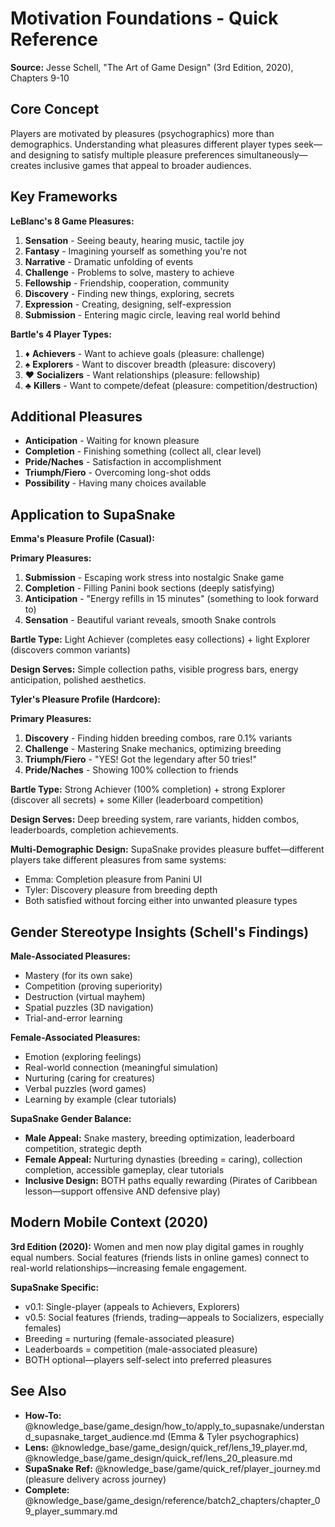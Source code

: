 # Motivation Foundations - Quick Reference

**Source:** Jesse Schell, "The Art of Game Design" (3rd Edition, 2020), Chapters 9-10

## Core Concept

Players are motivated by pleasures (psychographics) more than demographics. Understanding what pleasures different player types seek—and designing to satisfy multiple pleasure preferences simultaneously—creates inclusive games that appeal to broader audiences.

## Key Frameworks

**LeBlanc's 8 Game Pleasures:**
1. **Sensation** - Seeing beauty, hearing music, tactile joy
2. **Fantasy** - Imagining yourself as something you're not
3. **Narrative** - Dramatic unfolding of events
4. **Challenge** - Problems to solve, mastery to achieve
5. **Fellowship** - Friendship, cooperation, community
6. **Discovery** - Finding new things, exploring, secrets
7. **Expression** - Creating, designing, self-expression
8. **Submission** - Entering magic circle, leaving real world behind

**Bartle's 4 Player Types:**
1. ♦ **Achievers** - Want to achieve goals (pleasure: challenge)
2. ♠ **Explorers** - Want to discover breadth (pleasure: discovery)
3. ♥ **Socializers** - Want relationships (pleasure: fellowship)
4. ♣ **Killers** - Want to compete/defeat (pleasure: competition/destruction)

## Additional Pleasures

- **Anticipation** - Waiting for known pleasure
- **Completion** - Finishing something (collect all, clear level)
- **Pride/Naches** - Satisfaction in accomplishment
- **Triumph/Fiero** - Overcoming long-shot odds
- **Possibility** - Having many choices available

## Application to SupaSnake

**Emma's Pleasure Profile (Casual):**

**Primary Pleasures:**
1. **Submission** - Escaping work stress into nostalgic Snake game
2. **Completion** - Filling Panini book sections (deeply satisfying)
3. **Anticipation** - "Energy refills in 15 minutes" (something to look forward to)
4. **Sensation** - Beautiful variant reveals, smooth Snake controls

**Bartle Type:** Light Achiever (completes easy collections) + light Explorer (discovers common variants)

**Design Serves:** Simple collection paths, visible progress bars, energy anticipation, polished aesthetics.

**Tyler's Pleasure Profile (Hardcore):**

**Primary Pleasures:**
1. **Discovery** - Finding hidden breeding combos, rare 0.1% variants
2. **Challenge** - Mastering Snake mechanics, optimizing breeding
3. **Triumph/Fiero** - "YES! Got the legendary after 50 tries!"
4. **Pride/Naches** - Showing 100% collection to friends

**Bartle Type:** Strong Achiever (100% completion) + strong Explorer (discover all secrets) + some Killer (leaderboard competition)

**Design Serves:** Deep breeding system, rare variants, hidden combos, leaderboards, completion achievements.

**Multi-Demographic Design:** SupaSnake provides pleasure buffet—different players take different pleasures from same systems:
- Emma: Completion pleasure from Panini UI
- Tyler: Discovery pleasure from breeding depth
- Both satisfied without forcing either into unwanted pleasure types

## Gender Stereotype Insights (Schell's Findings)

**Male-Associated Pleasures:**
- Mastery (for its own sake)
- Competition (proving superiority)
- Destruction (virtual mayhem)
- Spatial puzzles (3D navigation)
- Trial-and-error learning

**Female-Associated Pleasures:**
- Emotion (exploring feelings)
- Real-world connection (meaningful simulation)
- Nurturing (caring for creatures)
- Verbal puzzles (word games)
- Learning by example (clear tutorials)

**SupaSnake Gender Balance:**
- **Male Appeal:** Snake mastery, breeding optimization, leaderboard competition, strategic depth
- **Female Appeal:** Nurturing dynasties (breeding = caring), collection completion, accessible gameplay, clear tutorials
- **Inclusive Design:** BOTH paths equally rewarding (Pirates of Caribbean lesson—support offensive AND defensive play)

## Modern Mobile Context (2020)

**3rd Edition (2020):** Women and men now play digital games in roughly equal numbers. Social features (friends lists in online games) connect to real-world relationships—increasing female engagement.

**SupaSnake Specific:**
- v0.1: Single-player (appeals to Achievers, Explorers)
- v0.5: Social features (friends, trading—appeals to Socializers, especially females)
- Breeding = nurturing (female-associated pleasure)
- Leaderboards = competition (male-associated pleasure)
- BOTH optional—players self-select into preferred pleasures

## See Also

- **How-To:** @knowledge_base/game_design/how_to/apply_to_supasnake/understand_supasnake_target_audience.md (Emma & Tyler psychographics)
- **Lens:** @knowledge_base/game_design/quick_ref/lens_19_player.md, @knowledge_base/game_design/quick_ref/lens_20_pleasure.md
- **SupaSnake Ref:** @knowledge_base/game/quick_ref/player_journey.md (pleasure delivery across journey)
- **Complete:** @knowledge_base/game_design/reference/batch2_chapters/chapter_09_player_summary.md
